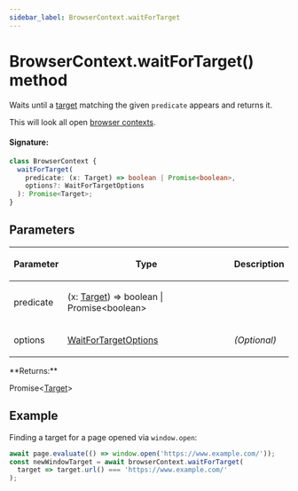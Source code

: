 ```yaml
---
sidebar_label: BrowserContext.waitForTarget
---
```


# BrowserContext.waitForTarget() method

Waits until a [target](./puppeteer.target.md) matching the given `predicate` appears and returns it.

This will look all open [browser contexts](./puppeteer.browsercontext.md).

#### Signature:

```typescript
class BrowserContext {
  waitForTarget(
    predicate: (x: Target) => boolean | Promise<boolean>,
    options?: WaitForTargetOptions
  ): Promise<Target>;
}
```

## Parameters

<table><thead><tr><th>

Parameter

</th><th>

Type

</th><th>

Description

</th></tr></thead>
<tbody><tr><td>

predicate

</td><td>

(x: [Target](./puppeteer.target.md)) =&gt; boolean \| Promise&lt;boolean&gt;

</td><td>

</td></tr>
<tr><td>

options

</td><td>

[WaitForTargetOptions](./puppeteer.waitfortargetoptions.md)

</td><td>

_(Optional)_

</td></tr>
</tbody></table>
**Returns:**

Promise&lt;[Target](./puppeteer.target.md)&gt;

## Example

Finding a target for a page opened via `window.open`:

```ts
await page.evaluate(() => window.open('https://www.example.com/'));
const newWindowTarget = await browserContext.waitForTarget(
  target => target.url() === 'https://www.example.com/'
);
```
